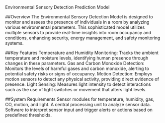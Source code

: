 Environmental Sensory Detection Prediction Model

##Overview
The Environmental Sensory Detection Model is designed to monitor and assess the presence of individuals in a room by analyzing various environmental parameters. This sophisticated model utilizes multiple sensors to provide real-time insights into room occupancy and conditions, enhancing security, energy management, and safety monitoring systems.

##Key Features
Temperature and Humidity Monitoring: Tracks the ambient temperature and moisture levels, identifying human presence through changes in these parameters.
Gas and Carbon Monoxide Detection: Monitors the levels of harmful gases and carbon monoxide, alerting to potential safety risks or signs of occupancy.
Motion Detection: Employs motion sensors to detect any physical activity, providing direct evidence of presence.
Light Sensing: Measures light intensity to detect interactions such as the use of light switches or movement that alters light levels.

##System Requirements
Sensor modules for temperature, humidity, gas, CO, motion, and light.
A central processing unit to analyze sensor data.
Software to interpret sensor input and trigger alerts or actions based on predefined thresholds.
